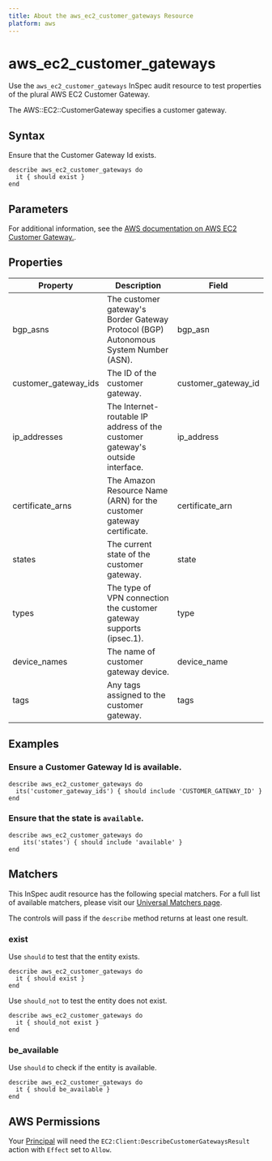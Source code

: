 ```yaml
---
title: About the aws_ec2_customer_gateways Resource
platform: aws
---
```


# aws_ec2_customer_gateways

Use the `aws_ec2_customer_gateways` InSpec audit resource to test properties of the plural AWS EC2 Customer Gateway.

The AWS::EC2::CustomerGateway specifies a customer gateway.

## Syntax

Ensure that the Customer Gateway Id exists.

    describe aws_ec2_customer_gateways do
      it { should exist }
    end

## Parameters

For additional information, see the [AWS documentation on AWS EC2 Customer Gateway.](https://docs.aws.amazon.com/AWSCloudFormation/latest/UserGuide/aws-resource-ec2-customer-gateway.html).

## Properties

| Property | Description | Field | 
| --- | --- | --- |
| bgp_asns | The customer gateway's Border Gateway Protocol (BGP) Autonomous System Number (ASN). | bgp_asn |
| customer_gateway_ids | The ID of the customer gateway. | customer_gateway_id |
| ip_addresses | The Internet-routable IP address of the customer gateway's outside interface. | ip_address |
| certificate_arns | The Amazon Resource Name (ARN) for the customer gateway certificate. | certificate_arn |
| states | The current state of the customer gateway. | state |
| types | The type of VPN connection the customer gateway supports (ipsec.1). | type |
| device_names | The name of customer gateway device. | device_name |
| tags | Any tags assigned to the customer gateway. | tags |

## Examples

### Ensure a Customer Gateway Id is available.
    describe aws_ec2_customer_gateways do
      its('customer_gateway_ids') { should include 'CUSTOMER_GATEWAY_ID' }
    end

### Ensure that the state is `available`.
    describe aws_ec2_customer_gateways do
        its('states') { should include 'available' }
    end

## Matchers

This InSpec audit resource has the following special matchers. For a full list of available matchers, please visit our [Universal Matchers page](https://www.inspec.io/docs/reference/matchers/).

The controls will pass if the `describe` method returns at least one result.

### exist

Use `should` to test that the entity exists.

    describe aws_ec2_customer_gateways do
      it { should exist }
    end

Use `should_not` to test the entity does not exist.

    describe aws_ec2_customer_gateways do
      it { should_not exist }
    end

### be_available

Use `should` to check if the entity is available.

    describe aws_ec2_customer_gateways do
      it { should be_available }
    end

## AWS Permissions

Your [Principal](https://docs.aws.amazon.com/IAM/latest/UserGuide/intro-structure.html#intro-structure-principal) will need the `EC2:Client:DescribeCustomerGatewaysResult` action with `Effect` set to `Allow`.